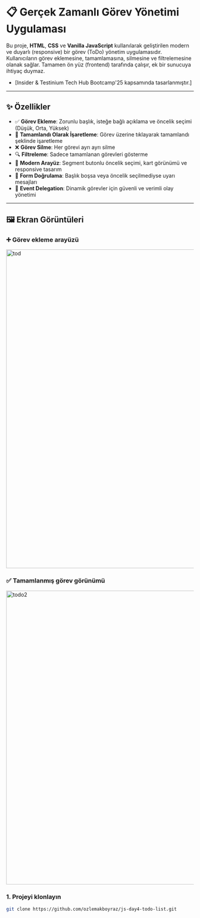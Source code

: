 # 📋 Gerçek Zamanlı Görev Yönetimi Uygulaması

Bu proje, **HTML**, **CSS** ve **Vanilla JavaScript** kullanılarak geliştirilen modern ve duyarlı (responsive) bir görev (ToDo) yönetim uygulamasıdır. Kullanıcıların görev eklemesine, tamamlamasına, silmesine ve filtrelemesine olanak sağlar. Tamamen ön yüz (frontend) tarafında çalışır, ek bir sunucuya ihtiyaç duymaz.
* [Insider & Testinium Tech Hub Bootcamp'25 kapsamında tasarlanmıştır.]
---

## ✨ Özellikler

- ✅ **Görev Ekleme**: Zorunlu başlık, isteğe bağlı açıklama ve öncelik seçimi (Düşük, Orta, Yüksek)
- 🎯 **Tamamlandı Olarak İşaretleme**: Görev üzerine tıklayarak tamamlandı şeklinde işaretleme
- ❌ **Görev Silme**: Her görevi ayrı ayrı silme
- 🔍 **Filtreleme**: Sadece tamamlanan görevleri gösterme
- 🎨 **Modern Arayüz**: Segment butonlu öncelik seçimi, kart görünümü ve responsive tasarım
- 🧠 **Form Doğrulama**: Başlık boşsa veya öncelik seçilmediyse uyarı mesajları
- 🧩 **Event Delegation**: Dinamik görevler için güvenli ve verimli olay yönetimi

---

## 🖼️ Ekran Görüntüleri

### ➕ Görev ekleme arayüzü
<img width="1277" height="853" alt="tod" src="https://github.com/user-attachments/assets/a28ebb43-fd6f-490a-926d-781cf0806686" />


### ✅ Tamamlanmış görev görünümü
<img width="1380" height="786" alt="todo2" src="https://github.com/user-attachments/assets/a2bf70c3-f65c-41c0-b8c3-a96cb03fbfc5" />



### 1. Projeyi klonlayın
```bash
git clone https://github.com/ozlemakboyraz/js-day4-todo-list.git
